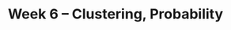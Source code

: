 ---
    title: Week 6 – Clustering, Probability
    weekNumber: 6
    days:
      - date: 2021-11-2
        events:
          "**LEC 11**{: .label .label-lecture } k-Means Clustering":
      - date: 2021-11-4
        events:
          "**LEC 12**{: .label .label-lecture } Introduction to Probability; Set Theory":
---